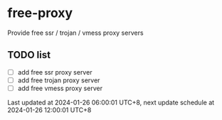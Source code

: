 
# free-proxy
Provide free ssr / trojan / vmess proxy servers


## TODO list
- [ ] add free ssr proxy server
- [ ] add free trojan proxy server
- [ ] add free vmess proxy server

Last updated at 2024-01-26 06:00:01 UTC+8, next update schedule at 2024-01-26 12:00:01 UTC+8

